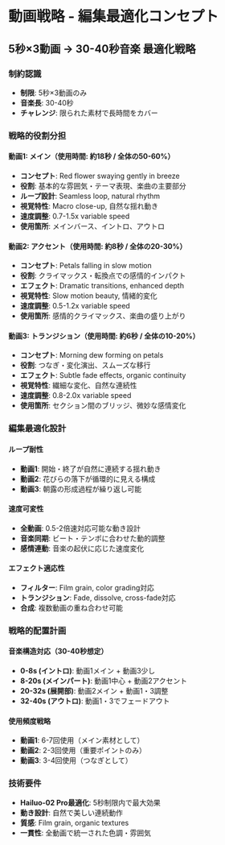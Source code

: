 # 動画戦略 - 編集最適化コンセプト

## 5秒×3動画 → 30-40秒音楽 最適化戦略

### 制約認識
- **制限**: 5秒×3動画のみ
- **音楽長**: 30-40秒
- **チャレンジ**: 限られた素材で長時間をカバー

### 戦略的役割分担

#### 動画1: メイン（使用時間: 約18秒 / 全体の50-60%）
- **コンセプト**: Red flower swaying gently in breeze
- **役割**: 基本的な雰囲気・テーマ表現、楽曲の主要部分
- **ループ設計**: Seamless loop, natural rhythm
- **視覚特性**: Macro close-up, 自然な揺れ動き
- **速度調整**: 0.7-1.5x variable speed
- **使用箇所**: メインバース、イントロ、アウトロ

#### 動画2: アクセント（使用時間: 約8秒 / 全体の20-30%）
- **コンセプト**: Petals falling in slow motion
- **役割**: クライマックス・転換点での感情的インパクト
- **エフェクト**: Dramatic transitions, enhanced depth
- **視覚特性**: Slow motion beauty, 情緒的変化
- **速度調整**: 0.5-1.2x variable speed
- **使用箇所**: 感情的クライマックス、楽曲の盛り上がり

#### 動画3: トランジション（使用時間: 約6秒 / 全体の10-20%）
- **コンセプト**: Morning dew forming on petals
- **役割**: つなぎ・変化演出、スムーズな移行
- **エフェクト**: Subtle fade effects, organic continuity
- **視覚特性**: 繊細な変化、自然な連続性
- **速度調整**: 0.8-2.0x variable speed
- **使用箇所**: セクション間のブリッジ、微妙な感情変化

### 編集最適化設計

#### ループ耐性
- **動画1**: 開始・終了が自然に連続する揺れ動き
- **動画2**: 花びらの落下が循環的に見える構成
- **動画3**: 朝露の形成過程が繰り返し可能

#### 速度可変性
- **全動画**: 0.5-2倍速対応可能な動き設計
- **音楽同期**: ビート・テンポに合わせた動的調整
- **感情連動**: 音楽の起伏に応じた速度変化

#### エフェクト適応性
- **フィルター**: Film grain, color grading対応
- **トランジション**: Fade, dissolve, cross-fade対応
- **合成**: 複数動画の重ね合わせ可能

### 戦略的配置計画

#### 音楽構造対応（30-40秒想定）
- **0-8s (イントロ)**: 動画1メイン + 動画3少し
- **8-20s (メインパート)**: 動画1中心 + 動画2アクセント
- **20-32s (展開部)**: 動画2メイン + 動画1・3調整
- **32-40s (アウトロ)**: 動画1・3でフェードアウト

#### 使用頻度戦略
- **動画1**: 6-7回使用（メイン素材として）
- **動画2**: 2-3回使用（重要ポイントのみ）
- **動画3**: 3-4回使用（つなぎとして）

### 技術要件
- **Hailuo-02 Pro最適化**: 5秒制限内で最大効果
- **動き設計**: 自然で美しい連続動作
- **質感**: Film grain, organic textures
- **一貫性**: 全動画で統一された色調・雰囲気